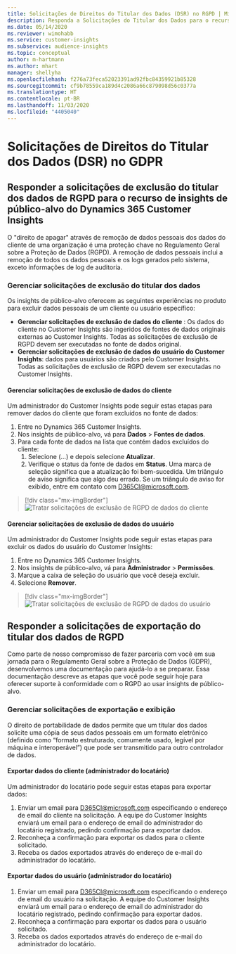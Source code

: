 ```yaml
---
title: Solicitações de Direitos do Titular dos Dados (DSR) no RGPD | Microsoft Docs
description: Responda a Solicitações do Titular dos Dados para o recurso de insights de público-alvo do Dynamics 365 Customer Insights.
ms.date: 05/14/2020
ms.reviewer: wimohabb
ms.service: customer-insights
ms.subservice: audience-insights
ms.topic: conceptual
author: m-hartmann
ms.author: mhart
manager: shellyha
ms.openlocfilehash: f276a73feca52023391ad92fbc84359921b85328
ms.sourcegitcommit: cf9b78559ca189d4c2086a66c879098d56c0377a
ms.translationtype: HT
ms.contentlocale: pt-BR
ms.lasthandoff: 11/03/2020
ms.locfileid: "4405040"
---
```

# <a name="data-subject-rights-dsr-requests-under-gdpr"></a>Solicitações de Direitos do Titular dos Dados (DSR) no GDPR

## <a name="responding-to-gdpr-data-subject-delete-requests-for-dynamics-365-customer-insights-audience-insights-capability"></a>Responder a solicitações de exclusão do titular dos dados de RGPD para o recurso de insights de público-alvo do Dynamics 365 Customer Insights

O "direito de apagar" através de remoção de dados pessoais dos dados do cliente de uma organização é uma proteção chave no Regulamento Geral sobre a Proteção de Dados (RGPD). A remoção de dados pessoais inclui a remoção de todos os dados pessoais e os logs gerados pelo sistema, exceto informações de log de auditoria.

### <a name="manage-data-subject-delete-requests"></a>Gerenciar solicitações de exclusão do titular dos dados

Os insights de público-alvo oferecem as seguintes experiências no produto para excluir dados pessoais de um cliente ou usuário específico:

- **Gerenciar solicitações de exclusão de dados do cliente** : Os dados do cliente no Customer Insights são ingeridos de fontes de dados originais externas ao Customer Insights. Todas as solicitações de exclusão de RGPD devem ser executadas no fonte de dados original.
- **Gerenciar solicitações de exclusão de dados do usuário do Customer Insights**: dados para usuários são criados pelo Customer Insights. Todas as solicitações de exclusão de RGPD devem ser executadas no Customer Insights.

#### <a name="manage-delete-requests-for-customer-data"></a>Gerenciar solicitações de exclusão de dados do cliente

Um administrador do Customer Insights pode seguir estas etapas para remover dados do cliente que foram excluídos no fonte de dados:

1. Entre no Dynamics 365 Customer Insights.
2. Nos insights de público-alvo, vá para **Dados** > **Fontes de dados**.
3. Para cada fonte de dados na lista que contém dados excluídos do cliente:
   1. Selecione (...) e depois selecione **Atualizar**.
   2. Verifique o status da fonte de dados em **Status**. Uma marca de seleção significa que a atualização foi bem-sucedida. Um triângulo de aviso significa que algo deu errado. Se um triângulo de aviso for exibido, entre em contato com D365CI@microsoft.com.

> [!div class="mx-imgBorder"]
> ![Tratar solicitações de exclusão de RGPD de dados do cliente](media/gdpr-data-sources.png "Tratar solicitações de exclusão de RGPD de dados do cliente")

#### <a name="manage-delete-requests-for-user-data"></a>Gerenciar solicitações de exclusão de dados do usuário

Um administrador do Customer Insights pode seguir estas etapas para excluir os dados do usuário do Customer Insights:

1. Entre no Dynamics 365 Customer Insights.
2. Nos insights de público-alvo, vá para **Administrador** > **Permissões**.
3. Marque a caixa de seleção do usuário que você deseja excluir.
4. Selecione **Remover**.

> [!div class="mx-imgBorder"]
> ![Tratar solicitações de exclusão de RGPD de dados do usuário](media/gdpr-permissions.png "Tratar solicitações de exclusão de RGPD de dados do usuário")

## <a name="responding-to-gdpr-data-subject-export-requests"></a>Responder a solicitações de exportação do titular dos dados de RGPD

Como parte de nosso compromisso de fazer parceria com você em sua jornada para o Regulamento Geral sobre a Proteção de Dados (GDPR), desenvolvemos uma documentação para ajudá-lo a se preparar. Essa documentação descreve as etapas que você pode seguir hoje para oferecer suporte à conformidade com o RGPD ao usar insights de público-alvo.

### <a name="manage-export-and-view-requests"></a>Gerenciar solicitações de exportação e exibição

O direito de portabilidade de dados permite que um titular dos dados solicite uma cópia de seus dados pessoais em um formato eletrônico (definido como “formato estruturado, comumente usado, legível por máquina e interoperável”) que pode ser transmitido para outro controlador de dados.

#### <a name="export-customer-data-tenant-admin"></a>Exportar dados do cliente (administrador do locatário)

Um administrador do locatário pode seguir estas etapas para exportar dados:

1. Enviar um email para D365CI@microsoft.com especificando o endereço de email do cliente na solicitação. A equipe do Customer Insights enviará um email para o endereço de email do administrador do locatário registrado, pedindo confirmação para exportar dados.
2. Reconheça a confirmação para exportar os dados para o cliente solicitado.
3. Receba os dados exportados através do endereço de e-mail do administrador do locatário.

#### <a name="export-user-data-tenant-admin"></a>Exportar dados do usuário (administrador do locatário)

1. Enviar um email para D365CI@microsoft.com especificando o endereço de email do usuário na solicitação. A equipe do Customer Insights enviará um email para o endereço de email do administrador do locatário registrado, pedindo confirmação para exportar dados.
2. Reconheça a confirmação para exportar os dados para o usuário solicitado.
3. Receba os dados exportados através do endereço de e-mail do administrador do locatário.

